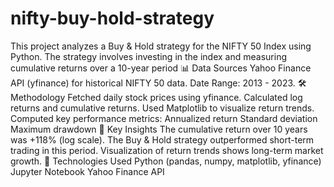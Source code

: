 # nifty-buy-hold-strategy
This project analyzes a Buy &amp; Hold strategy for the NIFTY 50 Index using Python. The strategy involves investing in the index and measuring cumulative returns over a 10-year period
📊 Data Sources
Yahoo Finance API (yfinance) for historical NIFTY 50 data.
Date Range: 2013 - 2023.
🛠️ Methodology
Fetched daily stock prices using yfinance.
Calculated log returns and cumulative returns.
Used Matplotlib to visualize return trends.
Computed key performance metrics:
Annualized return
Standard deviation
Maximum drawdown
📌 Key Insights
The cumulative return over 10 years was +118% (log scale).
The Buy & Hold strategy outperformed short-term trading in this period.
Visualization of return trends shows long-term market growth.
🚀 Technologies Used
Python (pandas, numpy, matplotlib, yfinance)
Jupyter Notebook
Yahoo Finance API
